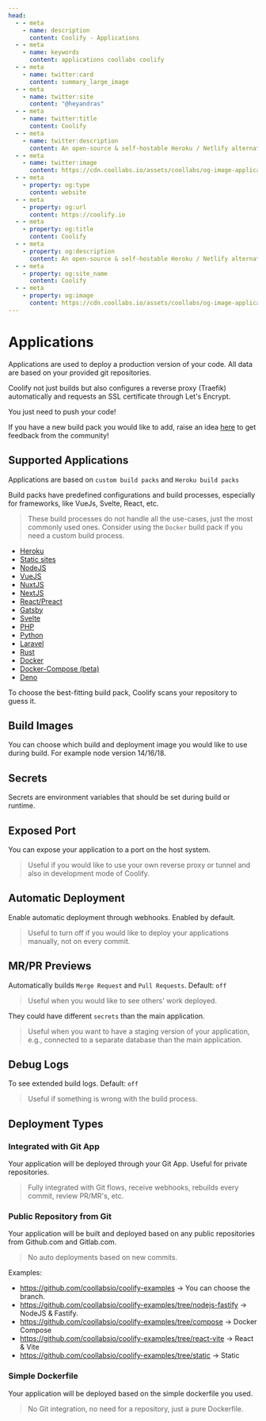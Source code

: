 ```yaml
---
head:
  - - meta
    - name: description
      content: Coolify - Applications
  - - meta
    - name: keywords
      content: applications coollabs coolify
  - - meta
    - name: twitter:card
      content: summary_large_image
  - - meta
    - name: twitter:site
      content: "@heyandras"
  - - meta
    - name: twitter:title
      content: Coolify
  - - meta
    - name: twitter:description
      content: An open-source & self-hostable Heroku / Netlify alternative.
  - - meta
    - name: twitter:image
      content: https://cdn.coollabs.io/assets/coollabs/og-image-applications.png
  - - meta
    - property: og:type
      content: website
  - - meta
    - property: og:url
      content: https://coolify.io
  - - meta
    - property: og:title
      content: Coolify
  - - meta
    - property: og:description
      content: An open-source & self-hostable Heroku / Netlify alternative.
  - - meta
    - property: og:site_name
      content: Coolify
  - - meta
    - property: og:image
      content: https://cdn.coollabs.io/assets/coollabs/og-image-applications.png
---
```


# Applications

Applications are used to deploy a production version of your code. All data are based on your provided git repositories.

Coolify not just builds but also configures a reverse proxy (Traefik) automatically and requests an SSL certificate through Let's Encrypt.

You just need to push your code!

If you have a new build pack you would like to add, raise an idea [here](https://feedback.coolify.io/) to get feedback from the community!

## Supported Applications

Applications are based on `custom build packs` and `Heroku build packs`

Build packs have predefined configurations and build processes, especially for frameworks, like VueJs, Svelte, React, etc.

> These build processes do not handle all the use-cases, just the most commonly used ones. Consider using the `Docker` build pack if you need a custom build process.

- [Heroku](./heroku)
- [Static sites](./static)
- [NodeJS](./nodejs)
- [VueJS](./vuejs)
- [NuxtJS](./nuxtjs)
- [NextJS](./nextjs)
- [React/Preact](./react-preact)
- [Gatsby](./gatsby)
- [Svelte](./svelte)
- [PHP](./php)
- [Python](./python)
- [Laravel](./laravel)
- [Rust](./rust)
- [Docker](./docker)
- [Docker-Compose (beta)](./docker-compose)
- [Deno](./deno)

To choose the best-fitting build pack, Coolify scans your repository to guess it.

## Build Images

You can choose which build and deployment image you would like to use during build. For example node version 14/16/18.

## Secrets

Secrets are environment variables that should be set during build or runtime.

## Exposed Port

You can expose your application to a port on the host system.

> Useful if you would like to use your own reverse proxy or tunnel and also in development mode of Coolify.

## Automatic Deployment

Enable automatic deployment through webhooks. Enabled by default.

> Useful to turn off if you would like to deploy your applications manually, not on every commit.

## MR/PR Previews

Automatically builds `Merge Request` and `Pull Requests`. Default: `off`

> Useful when you would like to see others' work deployed.

They could have different `secrets` than the main application.

> Useful when you want to have a staging version of your application, e.g., connected to a separate database than the main application.

## Debug Logs

To see extended build logs. Default: `off`

> Useful if something is wrong with the build process.

## Deployment Types

### Integrated with Git App

Your application will be deployed through your Git App. Useful for private repositories.

> Fully integrated with Git flows, receive webhooks, rebuilds every commit, review PR/MR's, etc.

### Public Repository from Git

Your application will be built and deployed based on any public repositories from Github.com and Gitlab.com.

> No auto deployments based on new commits.

Examples:

- https://github.com/coollabsio/coolify-examples -> You can choose the branch.
- https://github.com/coollabsio/coolify-examples/tree/nodejs-fastify -> NodeJS & Fastify.
- https://github.com/coollabsio/coolify-examples/tree/compose -> Docker Compose
- https://github.com/coollabsio/coolify-examples/tree/react-vite -> React & Vite
- https://github.com/coollabsio/coolify-examples/tree/static -> Static

### Simple Dockerfile

Your application will be deployed based on the simple dockerfile you used.

> No Git integration, no need for a repository, just a pure Dockerfile.
